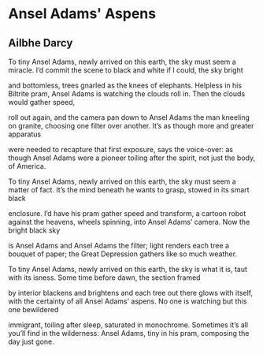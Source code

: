 # Ansel Adams' Aspens
## Ailbhe Darcy
To tiny Ansel Adams, newly arrived on this earth,
the sky must seem a miracle. I’d commit the scene
to black and white if I could, the sky bright

and bottomless, trees gnarled as the knees of elephants.
Helpless in his Biltrite pram, Ansel Adams is watching
the clouds roll in. Then the clouds would gather speed,

roll out again, and the camera pan down to Ansel Adams
the man kneeling on granite, choosing one filter
over another. It’s as though more and greater apparatus

were needed to recapture that first exposure, says
the voice-over: as though Ansel Adams were a pioneer
toiling after the spirit, not just the body, of America.

To tiny Ansel Adams, newly arrived on this earth,
the sky must seem a matter of fact. It’s the mind
beneath he wants to grasp, stowed in its smart black

enclosure. I’d have his pram gather speed and transform,
a cartoon robot against the heavens, wheels spinning,
into Ansel Adams’ camera. Now the bright black sky

is Ansel Adams and Ansel Adams the filter;
light renders each tree a bouquet of paper;
the Great Depression gathers like so much weather.

To tiny Ansel Adams, newly arrived on this earth,
the sky is what it is, taut with its isness.
Some time before dawn, the section framed

by interior blackens and brightens and each tree out there
glows with itself, with the certainty of all Ansel Adams’
aspens. No one is watching but this one bewildered

immigrant, toiling after sleep, saturated in monochrome.
Sometimes it’s all you’ll find in the wilderness: Ansel
Adams, tiny in his pram, composing the day just gone.